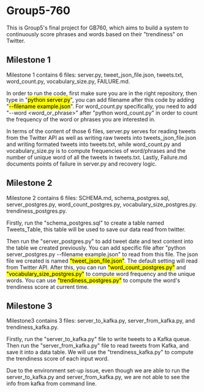 # Group5-760

This is Group5's final project for GB760, which aims to build a system to continuously score phrases and words based on their "trendiness" on Twitter.

## Milestone 1

Milestone 1 contains 6 files: server.py, tweet_json_file.json, tweets.txt, word_count.py, vocabulary_size.py, FAILURE.md.<br />

In order to run the code, first make sure you are in the right repository, then type in "<mark>python server.py</mark>", you can add filename after this code by adding "<mark>--filename example.json</mark>". For word_count.py specifically, you need to add "--word <word_or_phrase>" after "python word_count.py" in order to count the frequency of the word or phrases you are interested in.<br />

In terms of the content of those 6 files, server.py serves for reading tweets from the Twitter API as well as writing raw tweets into tweets_json_file.json and writing formated tweets into tweets.txt, while word_count.py and vocabulary_size.py is to compute frequencies of word/phrases and the number of unique word of all the tweets in tweets.txt. Lastly, Failure.md documents points of failure in server.py and recovery logic.<br />

## Milestone 2

Milestone 2 contains 6 files: SCHEMA.md, schema_postgres.sql, server_postgres.py, word_count_postgres.py, vocabulary_size_postgres.py. trendiness_postgres.py.<br />

Firstly, run the "schema_postgres.sql" to create a table named Tweets_Table, this table will be used to save our data read from twitter.<br /> 

Then run the "server_postgres.py" to add tweet date and text content into the table we created previously. You can add specific file after "python server_postgres.py --filename example.json" to read from this file. The json file we created is named <mark>"tweet_json_file.json"</mark>. The default setting will read from Twitter API. After this, you can run <mark>"word_count_postgres.py"</mark> and <mark>"vocabulary_size_postgres.py"</mark> to compute word frequency and the unique words. You can use <mark>"trendiness_postgres.py"</mark> to compute the word's trendiness score at current time.

## Milestone 3

Milestone3 contains 3 files: server_to_kafka.py, server_from_kafka.py, and trendiness_kafka.py. <br />

Firstly, run the "server_to_kafka.py" file to write tweets to a Kafka queue. Then run the "server_from_kafka.py" file to read tweets from Kafka, and save it into a data table. We will use the "trendiness_kafka.py" to compute the trendiness score of each input word. 

Due to the environment set-up issue, even though we are able to run the server_to_kafka.py and server_from_kafka.py, we are not able to see the info from kafka from command line. 




